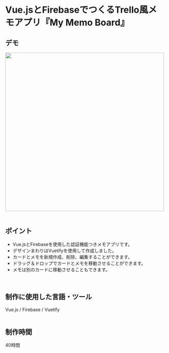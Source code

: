 # Vue.jsとFirebaseでつくるTrello風メモアプリ『My Memo Board』

## デモ
<img src="https://user-images.githubusercontent.com/59694183/83400616-1ece8500-a43e-11ea-9c18-a6e440b6f4f9.gif" width="500">
<br>
<br>

## ポイント
- Vue.jsとFirebaseを使用した認証機能つきメモアプリです。
- デザインまわりはVuetifyを使用して作成しました。
- カードとメモを新規作成、削除、編集することができます。
- ドラッグ＆ドロップでカードとメモを移動させることができます。
- メモは別のカードに移動させることもできます。
<br>

## 制作に使用した言語・ツール
Vue.js / Firebase / Vuetify
<br>
<br>

## 制作時間
40時間
<br>
<br>


